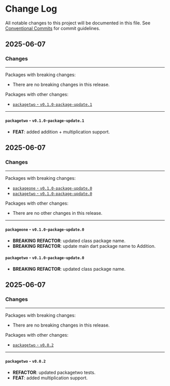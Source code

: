 # Change Log

All notable changes to this project will be documented in this file.
See [Conventional Commits](https://conventionalcommits.org) for commit guidelines.

## 2025-06-07

### Changes

---

Packages with breaking changes:

 - There are no breaking changes in this release.

Packages with other changes:

 - [`packagetwo` - `v0.1.0-package-update.1`](#packagetwo---v010-package-update1)

---

#### `packagetwo` - `v0.1.0-package-update.1`

 - **FEAT**: added addition + multiplication support.


## 2025-06-07

### Changes

---

Packages with breaking changes:

 - [`packageone` - `v0.1.0-package-update.0`](#packageone---v010-package-update0)
 - [`packagetwo` - `v0.1.0-package-update.0`](#packagetwo---v010-package-update0)

Packages with other changes:

 - There are no other changes in this release.

---

#### `packageone` - `v0.1.0-package-update.0`

 - **BREAKING** **REFACTOR**: updated class package name.
 - **BREAKING** **REFACTOR**: update main dart package name to Addition.

#### `packagetwo` - `v0.1.0-package-update.0`

 - **BREAKING** **REFACTOR**: updated class package name.


## 2025-06-07

### Changes

---

Packages with breaking changes:

 - There are no breaking changes in this release.

Packages with other changes:

 - [`packagetwo` - `v0.0.2`](#packagetwo---v002)

---

#### `packagetwo` - `v0.0.2`

 - **REFACTOR**: updated packagetwo tests.
 - **FEAT**: added multiplication support.

